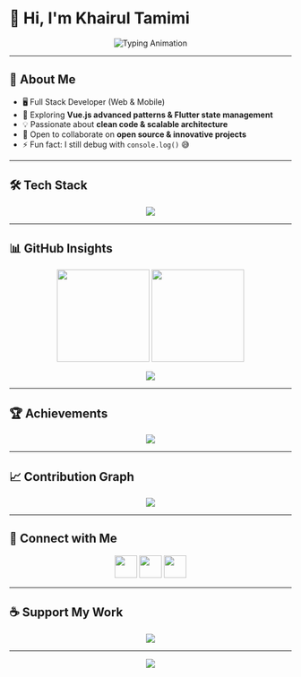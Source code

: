 # 👋 Hi, I'm Khairul Tamimi  

<p align="center">
  <img src="https://readme-typing-svg.herokuapp.com?font=Fira+Code&pause=1000&color=36BCF7&center=true&vCenter=true&width=500&lines=Full+Stack+Developer;Laravel+%7C+Vue.js+%7C+Flutter;Open+Source+Enthusiast;Always+Learning+New+Things!" alt="Typing Animation" />
</p>

---

## 🚀 About Me
- 🖥️ Full Stack Developer (Web & Mobile)  
- 🌱 Exploring **Vue.js advanced patterns & Flutter state management**  
- 💡 Passionate about **clean code & scalable architecture**  
- 🤝 Open to collaborate on **open source & innovative projects**  
- ⚡ Fun fact: I still debug with `console.log()` 😅  

---

## 🛠 Tech Stack
<p align="center">
  <img src="https://skillicons.dev/icons?i=php,js,dart,html,css,laravel,vue,flutter,livewire,alpinejs,mysql,postgres,sqlite,git,github,vscode" />
</p>

---

## 📊 GitHub Insights
<p align="center">
  <img src="https://github-readme-stats.vercel.app/api?username=khairul-tamimi&show_icons=true&theme=tokyonight&hide_border=true&count_private=true" height="165" />
  <img src="https://github-readme-stats.vercel.app/api/top-langs/?username=khairul-tamimi&layout=compact&theme=tokyonight&hide_border=true" height="165" />
</p>

<p align="center">
  <img src="https://github-readme-streak-stats.herokuapp.com/?user=khairul-tamimi&theme=tokyonight&hide_border=true" />
</p>

---

## 🏆 Achievements
<p align="center">
  <img src="https://github-profile-trophy.vercel.app/?username=khairul-tamimi&theme=onestar&no-frame=true&margin-w=10&row=1" />
</p>

---

## 📈 Contribution Graph
<p align="center">
  <img src="https://github-readme-activity-graph.vercel.app/graph?username=khairul-tamimi&theme=github-compact&hide_border=true&area=true" />
</p>

---

## 🤝 Connect with Me
<p align="center">
  <a href="[https://linkedin.com/in/khairul-tamimi](https://www.linkedin.com/in/khairul-tamimi-9a34a2156/)"><img src="https://skillicons.dev/icons?i=linkedin" height="40"/></a>
  <a href="https://twitter.com/kukilamu"><img src="https://skillicons.dev/icons?i=twitter" height="40"/></a>
  <a href="https://instagram.com/khairul_tamimi"><img src="https://skillicons.dev/icons?i=instagram" height="40"/></a>

</p>

---

## ☕ Support My Work
<p align="center">
  <a href="https://buymeacoffee.com/khairtamimi"><img src="https://img.shields.io/badge/-Buy%20Me%20a%20Coffee-FFDD00?style=for-the-badge&logo=buy-me-a-coffee&logoColor=black"/></a>
</p>

---

<p align="center">
  <img src="https://komarev.com/ghpvc/?username=khairul-tamimi&label=Profile%20Views&color=blue&style=flat-square" />
</p>
